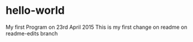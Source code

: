 # hello-world
My first Program on 23rd April 2015
This is my first change on readme on readme-edits branch
